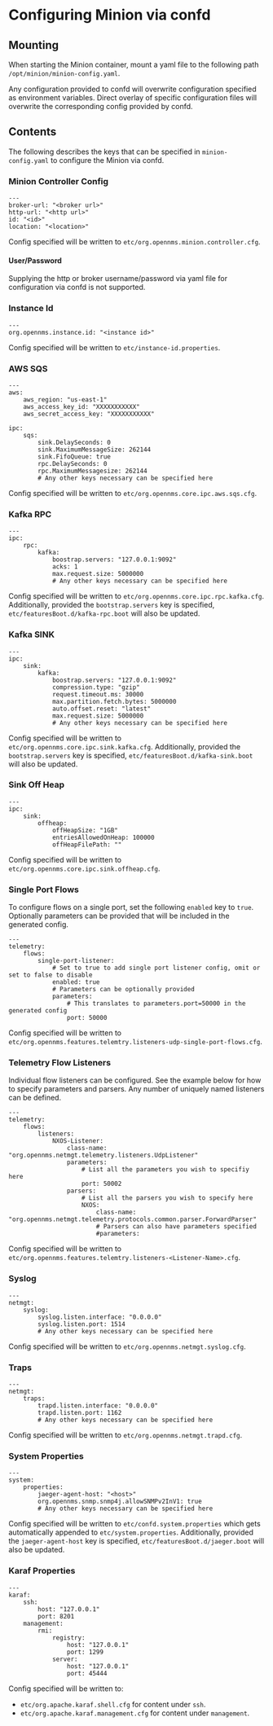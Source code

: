 # Configuring Minion via confd
## Mounting
When starting the Minion container, mount a yaml file to the following path `/opt/minion/minion-config.yaml`.

Any configuration provided to confd will overwrite configuration specified as environment variables. Direct overlay of
specific configuration files will overwrite the corresponding config provided by confd.

## Contents
The following describes the keys that can be specified in `minion-config.yaml` to configure the Minion via confd.
### Minion Controller Config
```
--- 
broker-url: "<broker url>"
http-url: "<http url>"
id: "<id>"
location: "<location>"
```
Config specified will be written to `etc/org.opennms.minion.controller.cfg`.

#### User/Password
Supplying the http or broker username/password via yaml file for configuration via confd is not supported.

### Instance Id
```
---
org.opennms.instance.id: "<instance id>"
```
Config specified will be written to `etc/instance-id.properties`.

### AWS SQS
```
---
aws:
    aws_region: "us-east-1"
    aws_access_key_id: "XXXXXXXXXXX"
    aws_secret_access_key: "XXXXXXXXXXX"

ipc:
    sqs:
        sink.DelaySeconds: 0
        sink.MaximumMessageSize: 262144
        sink.FifoQueue: true
        rpc.DelaySeconds: 0
        rpc.MaximumMessagesize: 262144
        # Any other keys necessary can be specified here
```
Config specified will be written to `etc/org.opennms.core.ipc.aws.sqs.cfg`.

### Kafka RPC
```
--- 
ipc:
    rpc:
        kafka:
            boostrap.servers: "127.0.0.1:9092"
            acks: 1
            max.request.size: 5000000
            # Any other keys necessary can be specified here
```
Config specified will be written to `etc/org.opennms.core.ipc.rpc.kafka.cfg`. Additionally, provided the
`bootstrap.servers` key is specified, `etc/featuresBoot.d/kafka-rpc.boot` will also be updated.

### Kafka SINK
```
--- 
ipc:
    sink:
        kafka:
            boostrap.servers: "127.0.0.1:9092"
            compression.type: "gzip"
            request.timeout.ms: 30000
            max.partition.fetch.bytes: 5000000
            auto.offset.reset: "latest"
            max.request.size: 5000000
            # Any other keys necessary can be specified here
```
Config specified will be written to `etc/org.opennms.core.ipc.sink.kafka.cfg`. Additionally, provided the
`bootstrap.servers` key is specified, `etc/featuresBoot.d/kafka-sink.boot` will also be updated.

### Sink Off Heap
```
--- 
ipc:
    sink:
        offheap:
            offHeapSize: "1GB"
            entriesAllowedOnHeap: 100000
            offHeapFilePath: ""
```
Config specified will be written to `etc/org.opennms.core.ipc.sink.offheap.cfg`.

### Single Port Flows
To configure flows on a single port, set the following `enabled` key to `true`. Optionally parameters can be provided
that will be included in the generated config.
```
--- 
telemetry:
    flows:
        single-port-listener:
            # Set to true to add single port listener config, omit or set to false to disable
            enabled: true
            # Parameters can be optionally provided
            parameters:
                # This translates to parameters.port=50000 in the generated config
                port: 50000
```
Config specified will be written to `etc/org.opennms.features.telemtry.listeners-udp-single-port-flows.cfg`.

### Telemetry Flow Listeners
Individual flow listeners can be configured. See the example below for how to specify parameters and parsers. Any number
of uniquely named listeners can be defined.
```
--- 
telemetry:
    flows:
        listeners:
            NXOS-Listener:
                class-name: "org.opennms.netmgt.telemetry.listeners.UdpListener"
                parameters:
                    # List all the parameters you wish to specifiy here
                    port: 50002
                parsers:
                    # List all the parsers you wish to specify here
                    NXOS:
                        class-name: "org.opennms.netmgt.telemetry.protocols.common.parser.ForwardParser"
                        # Parsers can also have parameters specified
                        #parameters:
```
Config specified will be written to `etc/org.opennms.features.telemtry.listeners-<Listener-Name>.cfg`.

### Syslog
```
--- 
netmgt:
    syslog:
        syslog.listen.interface: "0.0.0.0"
        syslog.listen.port: 1514
        # Any other keys necessary can be specified here
```
Config specified will be written to `etc/org.opennms.netmgt.syslog.cfg`.

### Traps
```
--- 
netmgt:
    traps:
        trapd.listen.interface: "0.0.0.0"
        trapd.listen.port: 1162
        # Any other keys necessary can be specified here
```
Config specified will be written to `etc/org.opennms.netmgt.trapd.cfg`.

### System Properties
```
--- 
system:
    properties:
        jaeger-agent-host: "<host>"
        org.opennms.snmp.snmp4j.allowSNMPv2InV1: true
        # Any other keys necessary can be specified here
```
Config specified will be written to `etc/confd.system.properties` which gets automatically appended to `etc/system.properties`. Additionally, provided the
`jaeger-agent-host` key is specified, `etc/featuresBoot.d/jaeger.boot` will also be updated.

### Karaf Properties
```
---
karaf:
    ssh:
        host: "127.0.0.1"
        port: 8201
    management:
        rmi:
            registry:
                host: "127.0.0.1"
                port: 1299
            server:
                host: "127.0.0.1"
                port: 45444
```
Config specified will be written to:
- `etc/org.apache.karaf.shell.cfg` for content under `ssh`.
- `etc/org.apache.karaf.management.cfg` for content under `management`.
